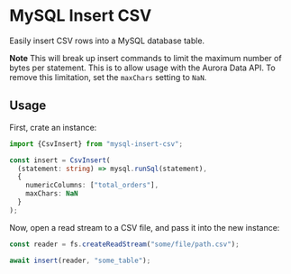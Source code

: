 # MySQL Insert CSV

Easily insert CSV rows into a MySQL database table. 

**Note**
This will break up insert commands to limit the maximum number of bytes per statement. This is to allow usage with the Aurora Data API. To remove this limitation, set the
`maxChars` setting to `NaN`.

## Usage

First, crate an instance:

```typescript
import {CsvInsert} from "mysql-insert-csv";

const insert = CsvInsert(
  (statement: string) => mysql.runSql(statement),
  {
    numericColumns: ["total_orders"],
    maxChars: NaN
  }
);
```

Now, open a read stream to a CSV file, and pass it into the new instance:
``` typescript
const reader = fs.createReadStream("some/file/path.csv");

await insert(reader, "some_table");
```